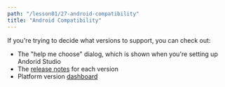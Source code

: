 ```yaml
---
path: "/lesson01/27-android-compatibility"
title: "Android Compatibility"
---
```

<youtube id="4qy-JwKNjQ8"></youtube>

<p>If you're trying to decide what versions to support, you can check out:</p>
<ul>
<li>The "help me choose" dialog, which is shown when you're setting up Andorid Studio</li>
<li>The <a target="_blank" href="https://developer.android.com/about/versions/pie/">release notes</a> for each version</li>
<li>Platform version <a target="_blank" href="https://developer.android.com/about/dashboards/">dashboard</a></li>
</ul>
